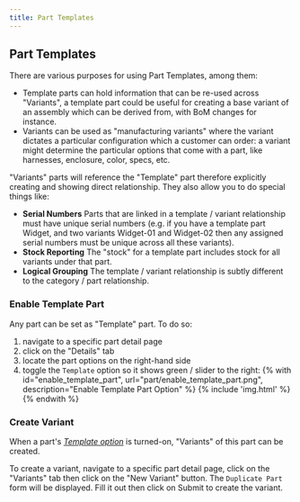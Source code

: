 ```yaml
---
title: Part Templates
---
```


## Part Templates

There are various purposes for using Part Templates, among them:

* Template parts can hold information that can be re-used across "Variants", a template part could be useful for creating a base variant of an assembly which can be derived from, with BoM changes for instance.
* Variants can be used as "manufacturing variants" where the variant dictates a particular configuration which a customer can order: a variant might determine the particular options that come with a part, like harnesses, enclosure, color, specs, etc.

"Variants" parts will reference the "Template" part therefore explicitly creating and showing direct relationship.
They also allow you to do special things like:

* **Serial Numbers**
Parts that are linked in a template / variant relationship must have unique serial numbers (e.g. if you have a template part Widget, and two variants Widget-01 and Widget-02 then any assigned serial numbers must be unique across all these variants).
* **Stock Reporting**
The "stock" for a template part includes stock for all variants under that part.
* **Logical Grouping**
The template / variant relationship is subtly different to the category / part relationship.

### Enable Template Part

Any part can be set as "Template" part. To do so:

1. navigate to a specific part detail page
0. click on the "Details" tab
0. locate the part options on the right-hand side
0. toggle the `Template` option so it shows green / slider to the right:
{% with id="enable_template_part", url="part/enable_template_part.png", description="Enable Template Part Option" %}
{% include 'img.html' %}
{% endwith %}

### Create Variant

When a part's [*Template option*](#enable-template-part) is turned-on, "Variants" of this part can be created.

To create a variant, navigate to a specific part detail page, click on the "Variants" tab then click on the "New Variant" button.
The `Duplicate Part` form will be displayed. Fill it out then click on <span class="badge inventree confirm">Submit</span> to create the variant.
